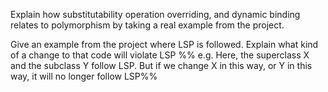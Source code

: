 <panel type="info" header=":trophy: Can explain substitutability :star::star::star:" expandable>
  <include src="../../book/oopDesign/inheritance/substitutability/full.md" />
<!-- TODO: add evidence -->
</panel>


<panel type="info" header=":trophy: Can explain dynamic and static binding :star::star::star:" expandable>
  <include src="../../book/oopDesign/inheritance/dynamicAndStaticBinding/full.md" />
<!-- TODO: add evidence -->
</panel>

<panel type="info" header=":trophy: Can explain how substitutability operation overriding, and dynamic binding relates to polymorphism :star::star::star:" expandable>
  <include src="../../book/oopDesign/polymorphism/mechanism/full.md" />
  <panel header=":dart: Evidence" expanded>

Explain how substitutability operation overriding, and dynamic binding relates to polymorphism by taking a real example from the project.

  </panel>
</panel>

<panel type="info" header=":trophy: Can explain Liskov Substitution Principle :star::star::star:" expandable>
  <include src="../../book/principles/liskovSubstitutionPrinciple/full.md" />
  <panel header=":dart: Evidence" expanded>

Give an example from the project where LSP is followed. Explain what kind of a change to that code will violate LSP %%&nbsp;e.g. Here, the superclass X and the subclass Y follow LSP. But if we change X in this way, or Y in this way, it will no longer follow LSP%%

  </panel>
</panel>

<panel type="success" header=":trophy: Can explain interface segregation principle :star::star::star::star:" expandable>
  <include src="../../book/principles/interfaceSegregationPrinciple/full.md" />
<!-- TODO: add evidence -->
</panel>

<panel type="success" header=":trophy: Can explain dependency inversion principle (DIP) :star::star::star::star:" expandable>
  <include src="../../book/principles/dependencyInversionPrinciple/full.md" />
<!-- TODO: add evidence -->
</panel>


